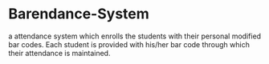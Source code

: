 # Barendance-System
 a attendance system which enrolls the students with their personal modified bar codes. Each student is provided with his/her bar code through which their attendance is maintained. 
